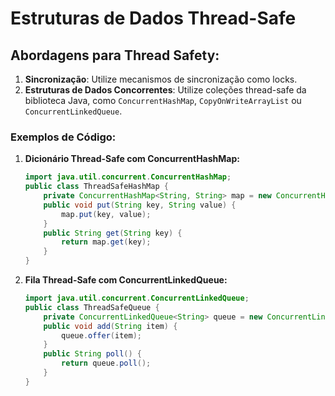 # Estruturas de Dados Thread-Safe

## Abordagens para Thread Safety:

1. **Sincronização**: Utilize mecanismos de sincronização como locks.
2. **Estruturas de Dados Concorrentes**: Utilize coleções thread-safe da biblioteca Java, como `ConcurrentHashMap`, `CopyOnWriteArrayList` ou `ConcurrentLinkedQueue`.

### Exemplos de Código:

1. **Dicionário Thread-Safe com ConcurrentHashMap:**

    ```java
    import java.util.concurrent.ConcurrentHashMap;
    public class ThreadSafeHashMap {
        private ConcurrentHashMap<String, String> map = new ConcurrentHashMap<>();
        public void put(String key, String value) {
            map.put(key, value);
        }
        public String get(String key) {
            return map.get(key);
        }
    }
    ```

2. **Fila Thread-Safe com ConcurrentLinkedQueue:**

    ```java
    import java.util.concurrent.ConcurrentLinkedQueue;
    public class ThreadSafeQueue {
        private ConcurrentLinkedQueue<String> queue = new ConcurrentLinkedQueue<>();
        public void add(String item) {
            queue.offer(item);
        }
        public String poll() {
            return queue.poll();
        }
    }
    ```